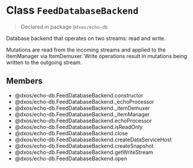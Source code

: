 # Class `FeedDatabaseBackend`
> Declared in package `@dxos/echo-db`

Database backend that operates on two streams: read and write.

Mutations are read from the incoming streams and applied to the ItemManager via ItemDemuxer.
Write operations result in mutations being written to the outgoing stream.

## Members
- @dxos/echo-db.FeedDatabaseBackend.constructor
- @dxos/echo-db.FeedDatabaseBackend._echoProcessor
- @dxos/echo-db.FeedDatabaseBackend._itemDemuxer
- @dxos/echo-db.FeedDatabaseBackend._itemManager
- @dxos/echo-db.FeedDatabaseBackend.echoProcessor
- @dxos/echo-db.FeedDatabaseBackend.isReadOnly
- @dxos/echo-db.FeedDatabaseBackend.close
- @dxos/echo-db.FeedDatabaseBackend.createDataServiceHost
- @dxos/echo-db.FeedDatabaseBackend.createSnapshot
- @dxos/echo-db.FeedDatabaseBackend.getWriteStream
- @dxos/echo-db.FeedDatabaseBackend.open
